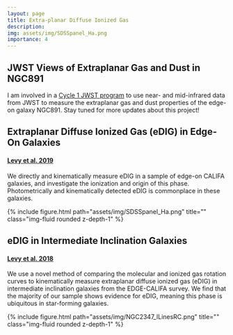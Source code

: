 ```yaml
---
layout: page
title: Extra-planar Diffuse Ionized Gas
description:
img: assets/img/SDSSpanel_Ha.png
importance: 4
---
```


## JWST Views of Extraplanar Gas and Dust in NGC891
I am involved in a [Cycle 1 JWST program](https://www.stsci.edu/jwst/phase2-public/2180.pdf) to use near- and mid-infrared data from JWST to measure the extraplanar gas and dust properties of the edge-on galaxy NGC891. Stay tuned for more updates about this project!

## Extraplanar Diffuse Ionized Gas (eDIG) in Edge-On Galaxies
#### [Levy et al. 2019](https://ui.adsabs.harvard.edu/abs/2019ApJ...882...84L/abstract)

We directly and kinematically measure eDIG in a sample of edge-on CALIFA galaxies, and investigate the ionization and origin of this phase. Photometrically and kinematically detected eDIG is commonplace in these galaxies.

<div class="row">
    <div class="col-sm mt-3 mt-md-0">
        {% include figure.html path="assets/img/SDSSpanel_Ha.png" title="" class="img-fluid rounded z-depth-1" %}
    </div>
</div>


## eDIG in Intermediate Inclination Galaxies
#### [Levy et al. 2018](http://ui.adsabs.harvard.edu/abs/2018ApJ...860...92L)

We use a novel method of comparing the molecular and ionized gas rotation curves to kinematically measure extraplanar diffuse ionized gas (eDIG) in intermediate inclination galaxies from the EDGE-CALIFA survey. We find that the majority of our sample shows evidence for eDIG, meaning this phase is ubiquitous in star-forming galaxies.

<div class="row">
    <div class="col-sm mt-3 mt-md-0">
        {% include figure.html path="assets/img/NGC2347_ILinesRC.png" title="" class="img-fluid rounded z-depth-1" %}
    </div>
</div>

